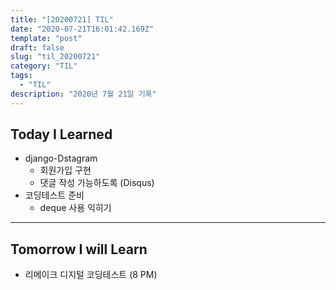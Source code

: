 ```yaml
---
title: "[20200721] TIL"
date: "2020-07-21T16:01:42.169Z"
template: "post"
draft: false
slug: "til_20200721"
category: "TIL"
tags:
  - "TIL"
description: "2020년 7월 21일 기록"
---
```


## Today I Learned

- django-Dstagram
  - 회원가입 구현
  - 댓글 작성 가능하도록 (Disqus)
- 코딩테스트 준비
  - deque 사용 익히기

<hr>

## Tomorrow I will Learn

- 리메이크 디지털 코딩테스트 (8 PM)
